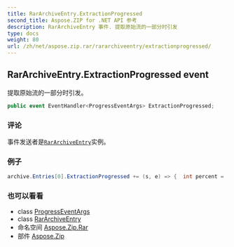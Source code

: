 ```yaml
---
title: RarArchiveEntry.ExtractionProgressed
second_title: Aspose.ZIP for .NET API 参考
description: RarArchiveEntry 事件. 提取原始流的一部分时引发
type: docs
weight: 80
url: /zh/net/aspose.zip.rar/rararchiveentry/extractionprogressed/
---
```

## RarArchiveEntry.ExtractionProgressed event

提取原始流的一部分时引发。

```csharp
public event EventHandler<ProgressEventArgs> ExtractionProgressed;
```

### 评论

事件发送者是[`RarArchiveEntry`](../)实例。

### 例子

```csharp
archive.Entries[0].ExtractionProgressed += (s, e) => {  int percent = (int)((100 * e.ProceededBytes) / ((RarArchiveEntry)s).UncompressedSize); };
```

### 也可以看看

* class [ProgressEventArgs](../../../aspose.zip/progresseventargs/)
* class [RarArchiveEntry](../)
* 命名空间 [Aspose.Zip.Rar](../../rararchiveentry/)
* 部件 [Aspose.Zip](../../../)


